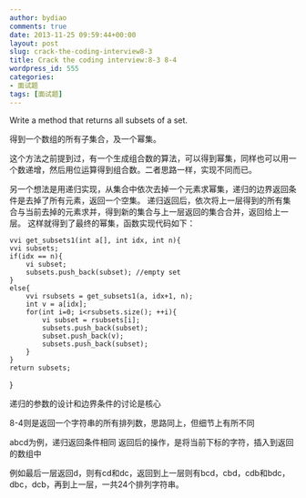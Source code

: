 ```yaml
---
author: bydiao
comments: true
date: 2013-11-25 09:59:44+00:00
layout: post
slug: crack-the-coding-interview8-3
title: Crack the coding interview:8-3 8-4
wordpress_id: 555
categories:
- 面试题
tags: [面试题]
---
```


Write a method that returns all subsets of a set.

得到一个数组的所有子集合，及一个幂集。

这个方法之前提到过，有一个生成组合数的算法，可以得到幂集，同样也可以用一个数递增，然后用位运算得到组合数。二者思路一样，实现不同而已。

另一个想法是用递归实现，从集合中依次去掉一个元素求幂集，递归的边界返回条件是去掉了所有元素，返回一个空集。
递归返回后，依次将上一层得到的所有集合与当前去掉的元素求并，得到新的集合与上一层返回的集合合并，返回给上一层。
这样就得到了最终的幂集，函数实现代码如下：


	vvi get_subsets1(int a[], int idx, int n){
    vvi subsets;
    if(idx == n){
        vi subset;
        subsets.push_back(subset); //empty set
    }
    else{
        vvi rsubsets = get_subsets1(a, idx+1, n);
        int v = a[idx];
        for(int i=0; i<rsubsets.size(); ++i){
            vi subset = rsubsets[i];
            subsets.push_back(subset);
            subset.push_back(v);
            subsets.push_back(subset);
        }
    }
    return subsets;
}


递归的参数的设计和边界条件的讨论是核心

8-4则是返回一个字符串的所有排列数，思路同上，但细节上有所不同

abcd为例，递归返回条件相同
返回后的操作，是将当前下标的字符，插入到返回的数组中

例如最后一层返回d，则有cd和dc，返回到上一层则有bcd，cbd，cdb和bdc，dbc，dcb，再到上一层，一共24个排列字符串。
